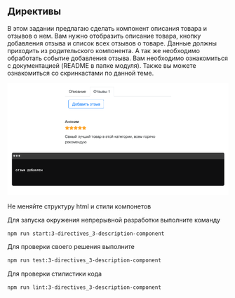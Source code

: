 ## Директивы

В этом задании предлагаю сделать компонент описания товара и отзывов о нем. Вам нужно отобразить описание товара, кнопку добавления отзыва и список всех отзывов о товаре.
Данные должны приходить из родительского компонента. А так же необходимо обработать событие добавления отзыва.
Вам необходимо ознакомиться с документацией (README в папке модуля).
Также вы можете ознакомиться со скринкастами по данной теме.

![Demo](assets/images/demo.png)

Не меняйте структуру html и стили компонетов

Для запуска окружения непрерывной разработки выполните команду

```bash
npm run start:3-directives_3-description-component
```

Для проверки своего решения выполните

```bash
npm run test:3-directives_3-description-component
```

Для проверки стилистики кода

```bash
npm run lint:3-directives_3-description-component
```
